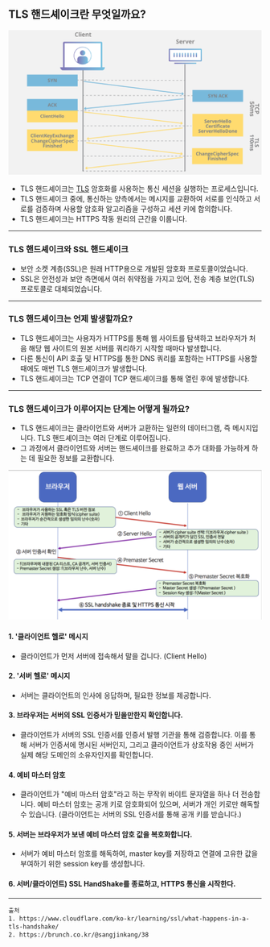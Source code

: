 
## TLS 핸드셰이크란 무엇일까요?

![TLS_HandShake.md.png](..%2F..%2F..%2F..%2F..%2Fetc%2Fimage%2FNetwork_image%2F7Layer%2FHttp%2FTLS_HandShake.md.png)
- TLS 핸드셰이크는 [TLS](..%2F..%2FTransport%20Layer%2FTLS%20%26%20SSL.md) 암호화를 사용하는 통신 세션을 실행하는 프로세스입니다.
- TLS 핸드셰이크 중에, 통신하는 양측에서는 메시지를 교환하여 서로를 인식하고 서로를 검증하며 사용할 암호화 알고리즘을 구성하고 세션 키에 합의합니다.
- TLS 핸드셰이크는 HTTPS 작동 원리의 근간을 이룹니다.

--- 

### TLS 핸드셰이크와 SSL 핸드셰이크
- 보안 소켓 계층(SSL)은 원래 HTTP용으로 개발된 암호화 프로토콜이었습니다.
- SSL은 안전성과 보안 측면에서 여러 취약점을 가지고 있어, 전송 계층 보안(TLS) 프로토콜로 대체되었습니다.

--- 

### TLS 핸드셰이크는 언제 발생할까요?
- TLS 핸드셰이크는 사용자가 HTTPS를 통해 웹 사이트를 탐색하고 브라우저가 처음 해당 웹 사이트의 원본 서버를 쿼리하기 시작할 때마다 발생합니다. 
- 다른 통신이 API 호출 및 HTTPS를 통한 DNS 쿼리를 포함하는 HTTPS를 사용할 때에도 매번 TLS 핸드셰이크가 발생합니다.
- TLS 핸드셰이크는 TCP 연결이 TCP 핸드셰이크를 통해 열린 후에 발생합니다.

--- 

### TLS 핸드셰이크가 이루어지는 단계는 어떻게 될까요?
- TLS 핸드셰이크는 클라이언트와 서버가 교환하는 일련의 데이터그램, 즉 메시지입니다. TLS 핸드셰이크는 여러 단계로 이루어집니다. 
- 그 과정에서 클라이언트와 서버는 핸드셰이크를 완료하고 추가 대화를 가능하게 하는 데 필요한 정보를 교환합니다.

![TLS Flow.png](..%2F..%2F..%2F..%2F..%2Fetc%2Fimage%2FNetwork_image%2F7Layer%2FHttp%2FTLS%20Flow.png)

#### 1. '클라이언트 헬로' 메시지
- 클라이언트가 먼저 서버에 접속해서 말을 겁니다. (Client Hello)

#### 2. '서버 헬로' 메시지
- 서버는 클라이언트의 인사에 응답하며, 필요한 정보를 제공합니다.

#### 3. 브라우저는 서버의 SSL 인증서가 믿을만한지 확인합니다.
- 클라이언트가 서버의 SSL 인증서를 인증서 발행 기관을 통해 검증합니다. 이를 통해 서버가 인증서에 명시된 서버인지, 그리고 클라이언트가 상호작용 중인 서버가 실제 해당 도메인의 소유자인지를 확인합니다.

#### 4. 예비 마스터 암호
- 클라이언트가 "예비 마스터 암호"라고 하는 무작위 바이트 문자열을 하나 더 전송합니다. 예비 마스터 암호는 공개 키로 암호화되어 있으며, 서버가 개인 키로만 해독할 수 있습니다. (클라이언트는 서버의 SSL 인증서를 통해 공개 키를 받습니다.)

#### 5. 서버는 브라우저가 보낸 예비 마스터 암호 값을 복호화합니다.
- 서버가 예비 마스터 암호를 해독하여, master key를 저장하고 연결에 고유한 값을 부여하기 위한 session key를 생성합니다.

#### 6. 서버/클라이언트) SSL HandShake를 종료하고, HTTPS 통신을 시작한다.

---
```
출처
1. https://www.cloudflare.com/ko-kr/learning/ssl/what-happens-in-a-tls-handshake/
2. https://brunch.co.kr/@sangjinkang/38
```